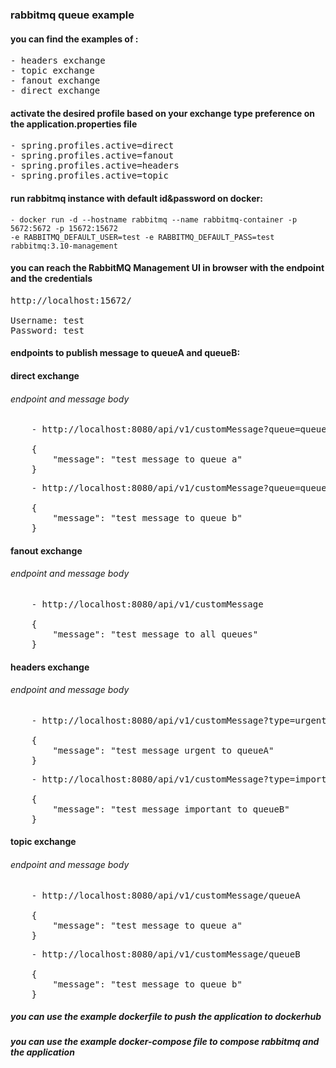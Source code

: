 
### rabbitmq queue example
#### you can find the examples of : 
<pre>
- headers exchange 
- topic exchange
- fanout exchange
- direct exchange
</pre>

#### activate the desired profile based on your exchange type preference on the application.properties file
<pre>
- spring.profiles.active=direct
- spring.profiles.active=fanout
- spring.profiles.active=headers
- spring.profiles.active=topic
</pre>
#### run rabbitmq instance with default id&password on docker:

```console
- docker run -d --hostname rabbitmq --name rabbitmq-container -p 5672:5672 -p 15672:15672 
-e RABBITMQ_DEFAULT_USER=test -e RABBITMQ_DEFAULT_PASS=test rabbitmq:3.10-management
```
#### you can reach the RabbitMQ Management UI in browser with the endpoint and the credentials
<pre>
http://localhost:15672/

Username: test
Password: test
</pre>
#### endpoints to publish message to queueA and queueB:

#### direct exchange

###### endpoint and message body
<pre>
    - http://localhost:8080/api/v1/customMessage?queue=queue-a

    {
        "message": "test message to queue a"
    }
</pre>

<pre>
    - http://localhost:8080/api/v1/customMessage?queue=queue-b

    {
        "message": "test message to queue b"
    }
</pre>

#### fanout exchange

###### endpoint and message body
<pre>
    - http://localhost:8080/api/v1/customMessage

    {
        "message": "test message to all queues"
    }
</pre>

#### headers exchange

###### endpoint and message body

<pre>
    - http://localhost:8080/api/v1/customMessage?type=urgent

    {
        "message": "test message urgent to queueA"
    }
</pre>

<pre>
    - http://localhost:8080/api/v1/customMessage?type=important

    {
        "message": "test message important to queueB"
    }
</pre>


#### topic exchange

###### endpoint and message body

<pre>
    - http://localhost:8080/api/v1/customMessage/queueA

    {
        "message": "test message to queue a"
    }
</pre>

<pre>
    - http://localhost:8080/api/v1/customMessage/queueB

    {
        "message": "test message to queue b"
    }
</pre>

##### you can use the example dockerfile to push the application to dockerhub

##### you can use the example docker-compose file to compose rabbitmq and the application